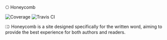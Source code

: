 &#x2394; Honeycomb

![Coverage](https://img.shields.io/badge/coverage-96%25-brightgreen.svg) ![Travis CI](https://travis-ci.org/OpenFurry/honeycomb.svg?branch=master)

&#x2384; Honeycomb is a site designed specifically for the written word, aiming
to provide the best experience for both authors and readers.

